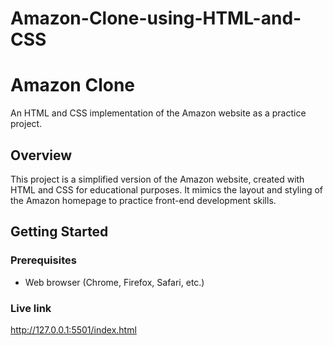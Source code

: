 # Amazon-Clone-using-HTML-and-CSS
# Amazon Clone

An HTML and CSS implementation of the Amazon website as a practice project.

## Overview

This project is a simplified version of the Amazon website, created with HTML and CSS for educational purposes. It mimics the layout and styling of the Amazon homepage to practice front-end development skills.



## Getting Started

### Prerequisites

- Web browser (Chrome, Firefox, Safari, etc.)

### Live link

http://127.0.0.1:5501/index.html
